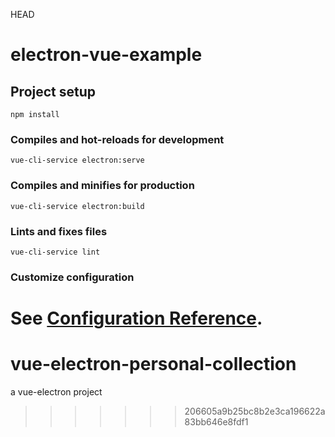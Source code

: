 HEAD
# electron-vue-example

## Project setup
```
npm install
```

### Compiles and hot-reloads for development
```
vue-cli-service electron:serve
```

### Compiles and minifies for production
```
vue-cli-service electron:build
```

### Lints and fixes files
```
vue-cli-service lint
```

### Customize configuration
See [Configuration Reference](https://cli.vuejs.org/config/).
=======
# vue-electron-personal-collection
a vue-electron project
>>>>>>> 206605a9b25bc8b2e3ca196622a83bb646e8fdf1
